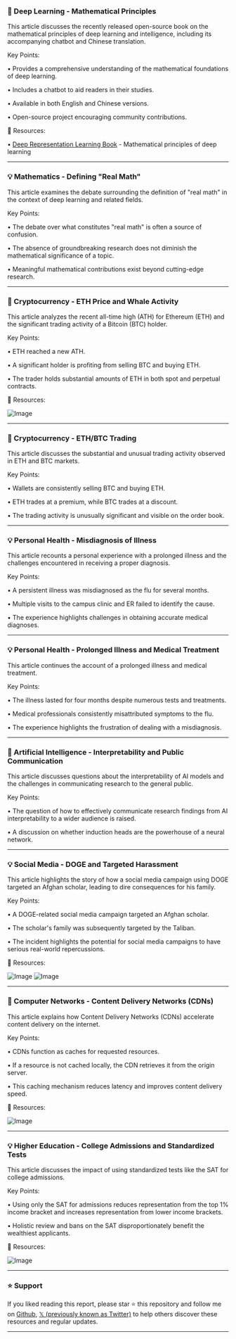### 🤖 Deep Learning - Mathematical Principles

This article discusses the recently released open-source book on the mathematical principles of deep learning and intelligence, including its accompanying chatbot and Chinese translation.

Key Points:

• Provides a comprehensive understanding of the mathematical foundations of deep learning.


• Includes a chatbot to aid readers in their studies.


• Available in both English and Chinese versions.


• Open-source project encouraging community contributions.


🔗 Resources:

• [Deep Representation Learning Book](https://ma-lab-berkeley.github.io/deep-representation-learning-book/) -  Mathematical principles of deep learning


---
### 💡 Mathematics - Defining "Real Math"

This article examines the debate surrounding the definition of "real math" in the context of deep learning and related fields.

Key Points:

•  The debate over what constitutes "real math" is often a source of confusion.


•  The absence of groundbreaking research does not diminish the mathematical significance of a topic.


•  Meaningful mathematical contributions exist beyond cutting-edge research.



---
### 🚀 Cryptocurrency - ETH Price and Whale Activity

This article analyzes the recent all-time high (ATH) for Ethereum (ETH) and the significant trading activity of a Bitcoin (BTC) holder.


Key Points:

• ETH reached a new ATH.


• A significant holder is profiting from selling BTC and buying ETH.


• The trader holds substantial amounts of ETH in both spot and perpetual contracts.


🔗 Resources:

![Image](https://pbs.twimg.com/media/Gy_soDVbEAAkkew?format=jpg&name=small)


---
### 🚀 Cryptocurrency - ETH/BTC Trading

This article discusses the substantial and unusual trading activity observed in ETH and BTC markets.


Key Points:

•  Wallets are consistently selling BTC and buying ETH.


•  ETH trades at a premium, while BTC trades at a discount.


•  The trading activity is unusually significant and visible on the order book.



---
### 💡 Personal Health - Misdiagnosis of Illness

This article recounts a personal experience with a prolonged illness and the challenges encountered in receiving a proper diagnosis.

Key Points:

•  A persistent illness was misdiagnosed as the flu for several months.


•  Multiple visits to the campus clinic and ER failed to identify the cause.


•  The experience highlights challenges in obtaining accurate medical diagnoses.




---
### 💡 Personal Health - Prolonged Illness and Medical Treatment

This article continues the account of a prolonged illness and medical treatment.


Key Points:

•  The illness lasted for four months despite numerous tests and treatments.


•  Medical professionals consistently misattributed symptoms to the flu.


•  The experience highlights the frustration of dealing with a misdiagnosis.




---
### 🤖 Artificial Intelligence - Interpretability and Public Communication

This article discusses questions about the interpretability of AI models and the challenges in communicating research to the general public.


Key Points:

•  The question of how to effectively communicate research findings from AI interpretability to a wider audience is raised.


•  A discussion on whether induction heads are the powerhouse of a neural network.



---
### 💡 Social Media -  DOGE and Targeted Harassment

This article highlights the story of how a social media campaign using DOGE targeted an Afghan scholar, leading to dire consequences for his family.


Key Points:

• A DOGE-related social media campaign targeted an Afghan scholar.


• The scholar's family was subsequently targeted by the Taliban.


• The incident highlights the potential for social media campaigns to have serious real-world repercussions.


🔗 Resources:

![Image](https://pbs.twimg.com/media/Gy88dEmXkAAUnqN?format=jpg&name=small)
![Image](https://pbs.twimg.com/media/Gy88H0ZWsAA6JfK?format=jpg&name=small)


---
### 🤖 Computer Networks - Content Delivery Networks (CDNs)

This article explains how Content Delivery Networks (CDNs) accelerate content delivery on the internet.


Key Points:

• CDNs function as caches for requested resources.


• If a resource is not cached locally, the CDN retrieves it from the origin server.


• This caching mechanism reduces latency and improves content delivery speed.


🔗 Resources:

![Image](https://pbs.twimg.com/media/Gy8b058XMAAeeiA?format=jpg&name=small)


---
### 💡 Higher Education - College Admissions and Standardized Tests

This article discusses the impact of using standardized tests like the SAT for college admissions.



Key Points:

• Using only the SAT for admissions reduces representation from the top 1% income bracket and increases representation from lower income brackets.


• Holistic review and bans on the SAT disproportionately benefit the wealthiest applicants.


🔗 Resources:

![Image](https://pbs.twimg.com/media/Gy-h4f1boAMOV4v?format=png&name=small)


---

### ⭐️ Support

If you liked reading this report, please star ⭐️ this repository and follow me on [Github](https://github.com/Drix10), [𝕏 (previously known as Twitter)](https://x.com/DRIX_10_) to help others discover these resources and regular updates.

---